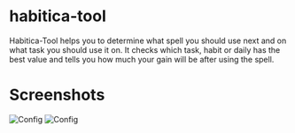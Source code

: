 # habitica-tool

Habitica-Tool helps you to determine what spell you should use next and on what task you should use it on.
It checks which task, habit or daily has the best value and tells you how much your gain will be after using the spell.

# Screenshots
![Config](/../screenshots/rogue-spells.png?raw=true "Rogue Spells")
![Config](/../screenshots/config.png?raw=true "Config")
